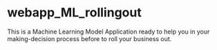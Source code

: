 # webapp_ML_rollingout
This is a Machine Learning Model Application ready to help you in your making-decision process before to roll your business out.
